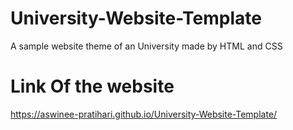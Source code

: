 # University-Website-Template
A sample website theme of an University made by HTML and CSS
# Link Of the website
https://aswinee-pratihari.github.io/University-Website-Template/
